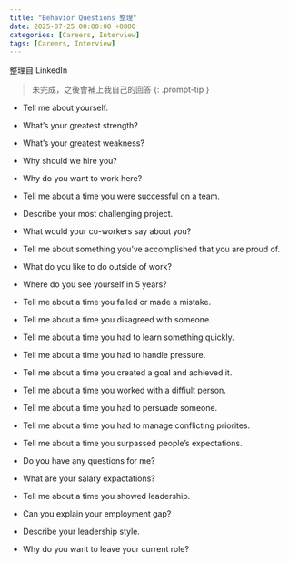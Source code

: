 ```yaml
---
title: "Behavior Questions 整理"
date: 2025-07-25 00:00:00 +0800
categories: [Careers, Interview]
tags: [Careers, Interview]
---
```


整理自 LinkedIn

> 未完成，之後會補上我自己的回答
{: .prompt-tip }

- Tell me about yourself.
- What’s your greatest strength?
- What’s your greatest weakness?
- Why should we hire you?
- Why do you want to work here?
- Tell me about a time you were successful on a team.
- Describe your most challenging project.
- What would your co-workers say about you?
- Tell me about something you’ve accomplished that you are proud of.
- What do you like to do outside of work?
- Where do you see yourself in 5 years?
- Tell me about a time you failed or made a mistake.
- Tell me about a time you disagreed with someone.
- Tell me about a time you had to learn something quickly.
- Tell me about a time you had to handle pressure.
- Tell me about a time you created a goal and achieved it.
- Tell me about a time you worked with a diffiult person.
- Tell me about a time you had to persuade someone.
- Tell me about a time you had to manage conflicting priorites.
- Tell me about a time you surpassed people’s expectations.
- Do you have any questions for me?


- What are your salary expactations?
- Tell me about a time you showed leadership.
- Can you explain your employment gap?
- Describe your leadership style.
- Why do you want to leave your current role?

